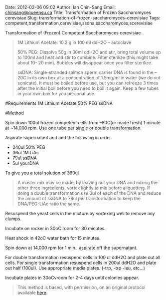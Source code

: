 Date: 2012-02-06 09:02
Author: Ian Chin-Sang
Email: chinsang@queensu.ca
Title: Transformation of Frozen Saccharomyces cerevisiae
Slug: transformation-of-frozen-saccharomyces-cerevisiae
Tags: competent,transformation,cerevisiae,ssdna,saccharomyces,scerevisiae

Transformation of (Frozen) Competent Saccharomyces cerevisiae




>1M Lithium Acetate: 10.2 g in 100 ml ddH2O – autoclave
>
>50% PEG: Dissolve 50g in 30ml ddH2O and stir, bring total volume up to 100ml and heat and stir to combine. Filter sterilize (this might take about 10- 20 min). Bubbles will disappear once you filter sterilize.
>
>ssDNA: Single-stranded salmon sperm carrier DNA is found in the –20C in its own box at a concentration of 1.5mg/ml in water (we do not sonicate).  It must be boiled before use, but you can refreeze 3 times after the initial boil before you need to boil it again.  Keep a few tubes in your own box for you personal use.


#Requirements
1M Lithium Acetate
50% PEG
ssDNA

#Method

Spin down 100ul frozen competent cells from –80C(or made fresh) 1 minute at ~14,000 rpm.  Use one tube per single or double transformation.



Aspirate supernatant and add the following in order.

* 240ul  50% PEG
* 36ul 1M LiAc
* 79ul ssDNA
* 5ul yourDNA

To give you a  total solution of 360ul


>A master mix may be made, by leaving out your DNA and mixing the other three ingredients, vortex lightly to mix before aliquotting. If doing a double transformation use 3ul of each of the DNA and reduce the amount of ssDNA to 78ul per transformation to keep the DNA/PEG-LiAc ratio the same.


Resuspend the yeast cells in the mixture by vortexing well to remove any clumps.



Incubate on rocker in 30oC room for 30 minutes.



Heat shock in 42oC  water bath for 15 minutes.



Spin down at 14,000 rpm  for 1 min., aspirate off the supernatant.



For double transformation resuspend cells in 100 ul ddH2O and plate out all cells.  For single transformation resuspend cells in 200ul ddH2O and plate out half (100ul).  Use appropriate media plates.  (-trp, -trp -leu, etc…)



Incubate plates in 30oCvroom for 2-4 days until colonies appear.







>This method is based, with permission, on an original protocol available [here](http://130.15.90.245/yeast_transformation.htm).

